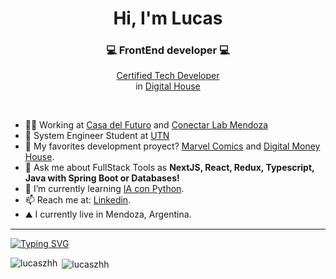 
<h1 align="center">Hi, I'm Lucas</h1>
<h3 align="center">💻 FrontEnd developer 💻</h3>
<p align="center"><a target="_blank" href="https://www.digitalhouse.com/ar/productos/programacion/certified-tech-developer">Certified Tech Developer</a> <br> in <a target="_blank" href="https://www.digitalhouse.com/ar">Digital House</a></p>
<br>


- 👨‍💻 Working at <a target="_blank" href="https://www.instagram.com/casadelfuturo.godoycruz/">Casa del Futuro</a> and <a target="_blank" href="https://www.instagram.com/conectarlabmendoza/">Conectar Lab Mendoza</a>
- 🥽 System Engineer Student at <a target="_blank" href="https://www4.frm.utn.edu.ar/">UTN</a>
- 🎐 My favorites development proyect? <a target="_blank" href="https://ctd-esp-fe3-final-five.vercel.app/">Marvel Comics</a> and <a target="_blank" href="https://equipo-12-lucaszhh.vercel.app/">Digital Money House</a>.
- 💬 Ask me about FullStack Tools as **NextJS, React, Redux, Typescript, Java with Spring Boot or Databases!**
- 🌱 I’m currently learning <a target="_blank" href="https://github.com/lucaszhh/ia-con-python" >IA con Python</a>.
- 📫 Reach me at: <a target="_blank" href="https://www.linkedin.com/in/lucas-zarandon/" >Linkedin</a>.
- ⛰ I currently live in Mendoza, Argentina.

<hr/>
<a href="https://git.io/typing-svg"><img src="https://readme-typing-svg.demolab.com?font=Fira+Code&pause=1000&width=435&lines=hi!+welcome+to+my+site+;i'm+frontend+developer;and+some+fullstack+developer;nice+to+meet+you..." alt="Typing SVG" /></a>

<p><img align="left" src="https://github-readme-stats.vercel.app/api?username=lucaszhh&show_icons=true&locale=en" alt="lucaszhh" /></p>
<p>&nbsp;<img align="center" src="https://github-readme-stats.vercel.app/api/top-langs?username=lucaszhh&show_icons=true&locale=en&layout=compact" alt="lucaszhh" /></p>


